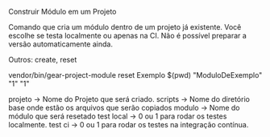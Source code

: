 
Construir Módulo em um Projeto

Comando que cria um módulo dentro de um projeto já existente.
Você escolhe se testa localmente ou apenas na CI.
Não é possível preparar a versão automaticamente ainda.

Outros: create, reset

vendor/bin/gear-project-module reset Exemplo $(pwd) "ModuloDeExemplo" "1" "1"

projeto    -> Nome do Projeto que será criado.
scripts    -> Nome do diretório base onde estão os arquivos que serão copiados
modulo     -> Nome do módulo que será resetado
test local -> 0 ou 1 para rodar os testes localmente.
test ci    -> 0 ou 1 para rodar os testes na integração contínua.
